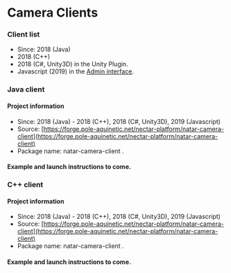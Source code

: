 # Camera Clients

### Client list

* Since: 2018 \(Java\) 
* 2018 \(C++\)
* 2018 \(C\#, Unity3D\) in the Unity Plugin.
* Javascript \(2019\) in the [Admin interface](admin-interface.md).  



### Java client 

#### Project information

* Since: 2018 \(Java\) - 2018 \(C++\),  2018 \(C\#, Unity3D\), 2019 \(Javascript\)
* Source: [https://forge.pole-aquinetic.net/nectar-platform/natar-camera-client](https://forge.pole-aquinetic.net/nectar-platform/natar-camera-client)
* Package name: natar-camera-client . 

#### Example and launch instructions to come. 



### C++ client 

#### Project information

* Since: 2018 \(Java\) - 2018 \(C++\),  2018 \(C\#, Unity3D\), 2019 \(Javascript\)
* Source: [https://forge.pole-aquinetic.net/nectar-platform/natar-camera-client](https://forge.pole-aquinetic.net/nectar-platform/natar-camera-client)
* Package name: natar-camera-client . 

#### Example and launch instructions to come. 







